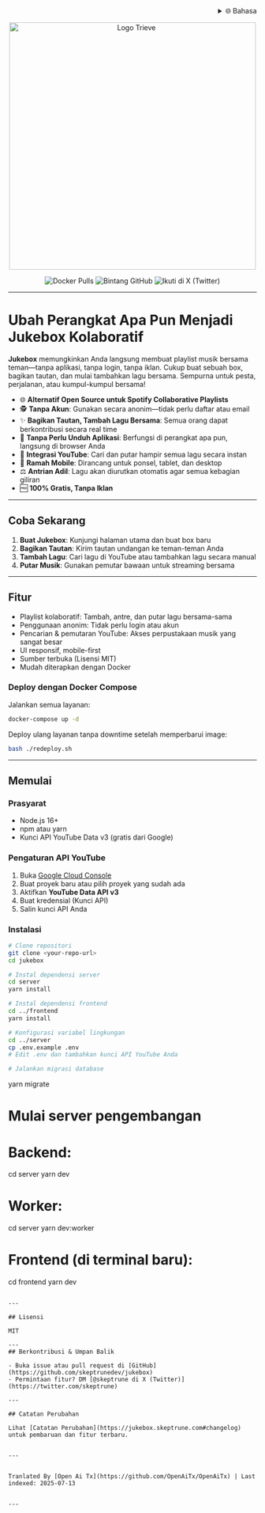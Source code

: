 <div align="right">
  <details>
    <summary >🌐 Bahasa</summary>
    <div>
      <div align="right">
        <p><a href="https://openaitx.github.io/view.html?user=skeptrunedev&project=jukebox&lang=en">English</a></p>
        <p><a href="https://openaitx.github.io/view.html?user=skeptrunedev&project=jukebox&lang=zh-CN">简体中文</a></p>
        <p><a href="https://openaitx.github.io/view.html?user=skeptrunedev&project=jukebox&lang=zh-TW">繁體中文</a></p>
        <p><a href="https://openaitx.github.io/view.html?user=skeptrunedev&project=jukebox&lang=ja">日本語</a></p>
        <p><a href="https://openaitx.github.io/view.html?user=skeptrunedev&project=jukebox&lang=ko">한국어</a></p>
        <p><a href="https://openaitx.github.io/view.html?user=skeptrunedev&project=jukebox&lang=hi">हिन्दी</a></p>
        <p><a href="https://openaitx.github.io/view.html?user=skeptrunedev&project=jukebox&lang=th">ไทย</a></p>
        <p><a href="https://openaitx.github.io/view.html?user=skeptrunedev&project=jukebox&lang=fr">Français</a></p>
        <p><a href="https://openaitx.github.io/view.html?user=skeptrunedev&project=jukebox&lang=de">Deutsch</a></p>
        <p><a href="https://openaitx.github.io/view.html?user=skeptrunedev&project=jukebox&lang=es">Español</a></p>
        <p><a href="https://openaitx.github.io/view.html?user=skeptrunedev&project=jukebox&lang=it">Itapano</a></p>
        <p><a href="https://openaitx.github.io/view.html?user=skeptrunedev&project=jukebox&lang=ru">Русский</a></p>
        <p><a href="https://openaitx.github.io/view.html?user=skeptrunedev&project=jukebox&lang=pt">Português</a></p>
        <p><a href="https://openaitx.github.io/view.html?user=skeptrunedev&project=jukebox&lang=nl">Nederlands</a></p>
        <p><a href="https://openaitx.github.io/view.html?user=skeptrunedev&project=jukebox&lang=pl">Polski</a></p>
        <p><a href="https://openaitx.github.io/view.html?user=skeptrunedev&project=jukebox&lang=ar">العربية</a></p>
        <p><a href="https://openaitx.github.io/view.html?user=skeptrunedev&project=jukebox&lang=fa">فارسی</a></p>
        <p><a href="https://openaitx.github.io/view.html?user=skeptrunedev&project=jukebox&lang=tr">Türkçe</a></p>
        <p><a href="https://openaitx.github.io/view.html?user=skeptrunedev&project=jukebox&lang=vi">Tiếng Việt</a></p>
        <p><a href="https://openaitx.github.io/view.html?user=skeptrunedev&project=jukebox&lang=id">Bahasa Indonesia</a></p>
      </div>
    </div>
  </details>
</div>

<p align="center">
  <a href="https://www.jukeboxhq.com">
    <img height="500" src="https://raw.githubusercontent.com/skeptrunedev/jukebox/main/frontend/public/opengraph-image.jpg" alt="Logo Trieve">
  </a>
</p>

<p align="center">
  <a href="https://hub.docker.com/r/skeptrune/jukebox-server" style="text-decoration: none;">
    <img src="https://img.shields.io/docker/pulls/skeptrune/jukebox-server?style=flat-square" alt="Docker Pulls" />
  </a>
  <a href="https://github.com/skeptrunedev/jukebox/stargazers" style="text-decoration: none;">
    <img src="https://img.shields.io/github/stars/skeptrunedev/jukebox?style=flat-square" alt="Bintang GitHub" />
  </a>
  <a href="https://x.com/skeptrune" style="text-decoration: none;">
    <img src="https://img.shields.io/badge/follow%20on-x.com-1da1f2?logo=x&style=flat-square" alt="Ikuti di X (Twitter)" />
  </a>
</p>

---
# Ubah Perangkat Apa Pun Menjadi Jukebox Kolaboratif

**Jukebox** memungkinkan Anda langsung membuat playlist musik bersama teman—tanpa aplikasi, tanpa login, tanpa iklan. Cukup buat sebuah box, bagikan tautan, dan mulai tambahkan lagu bersama. Sempurna untuk pesta, perjalanan, atau kumpul-kumpul bersama!

- 🌐 **Alternatif Open Source untuk Spotify Collaborative Playlists**
- 🕵️ **Tanpa Akun**: Gunakan secara anonim—tidak perlu daftar atau email
- ✨ **Bagikan Tautan, Tambah Lagu Bersama**: Semua orang dapat berkontribusi secara real time
- 🚀 **Tanpa Perlu Unduh Aplikasi**: Berfungsi di perangkat apa pun, langsung di browser Anda
- 🎵 **Integrasi YouTube**: Cari dan putar hampir semua lagu secara instan
- 📱 **Ramah Mobile**: Dirancang untuk ponsel, tablet, dan desktop
- ⚖️ **Antrian Adil**: Lagu akan diurutkan otomatis agar semua kebagian giliran
- 🆓 **100% Gratis, Tanpa Iklan**

---

## Coba Sekarang

1. **Buat Jukebox**: Kunjungi halaman utama dan buat box baru
2. **Bagikan Tautan**: Kirim tautan undangan ke teman-teman Anda
3. **Tambah Lagu**: Cari lagu di YouTube atau tambahkan lagu secara manual
4. **Putar Musik**: Gunakan pemutar bawaan untuk streaming bersama

---
## Fitur

- Playlist kolaboratif: Tambah, antre, dan putar lagu bersama-sama
- Penggunaan anonim: Tidak perlu login atau akun
- Pencarian & pemutaran YouTube: Akses perpustakaan musik yang sangat besar
- UI responsif, mobile-first
- Sumber terbuka (Lisensi MIT)
- Mudah diterapkan dengan Docker

### Deploy dengan Docker Compose

Jalankan semua layanan:

```bash
docker-compose up -d
```

Deploy ulang layanan tanpa downtime setelah memperbarui image:

```bash
bash ./redeploy.sh
```
---

## Memulai

### Prasyarat

- Node.js 16+
- npm atau yarn
- Kunci API YouTube Data v3 (gratis dari Google)

### Pengaturan API YouTube

1. Buka [Google Cloud Console](https://console.cloud.google.com/)
2. Buat proyek baru atau pilih proyek yang sudah ada
3. Aktifkan **YouTube Data API v3**
4. Buat kredensial (Kunci API)
5. Salin kunci API Anda

### Instalasi
```bash
# Clone repositori
git clone <your-repo-url>
cd jukebox

# Instal dependensi server
cd server
yarn install

# Instal dependensi frontend
cd ../frontend
yarn install

# Konfigurasi variabel lingkungan
cd ../server
cp .env.example .env
# Edit .env dan tambahkan kunci API YouTube Anda

# Jalankan migrasi database
```
yarn migrate

# Mulai server pengembangan
# Backend:
cd server
yarn dev
# Worker:
cd server
yarn dev:worker
# Frontend (di terminal baru):
cd frontend
yarn dev
```

---

## Lisensi

MIT

---
## Berkontribusi & Umpan Balik

- Buka issue atau pull request di [GitHub](https://github.com/skeptrunedev/jukebox)
- Permintaan fitur? DM [@skeptrune di X (Twitter)](https://twitter.com/skeptrune)

---

## Catatan Perubahan

Lihat [Catatan Perubahan](https://jukebox.skeptrune.com#changelog) untuk pembaruan dan fitur terbaru.

---

Tranlated By [Open Ai Tx](https://github.com/OpenAiTx/OpenAiTx) | Last indexed: 2025-07-13

---